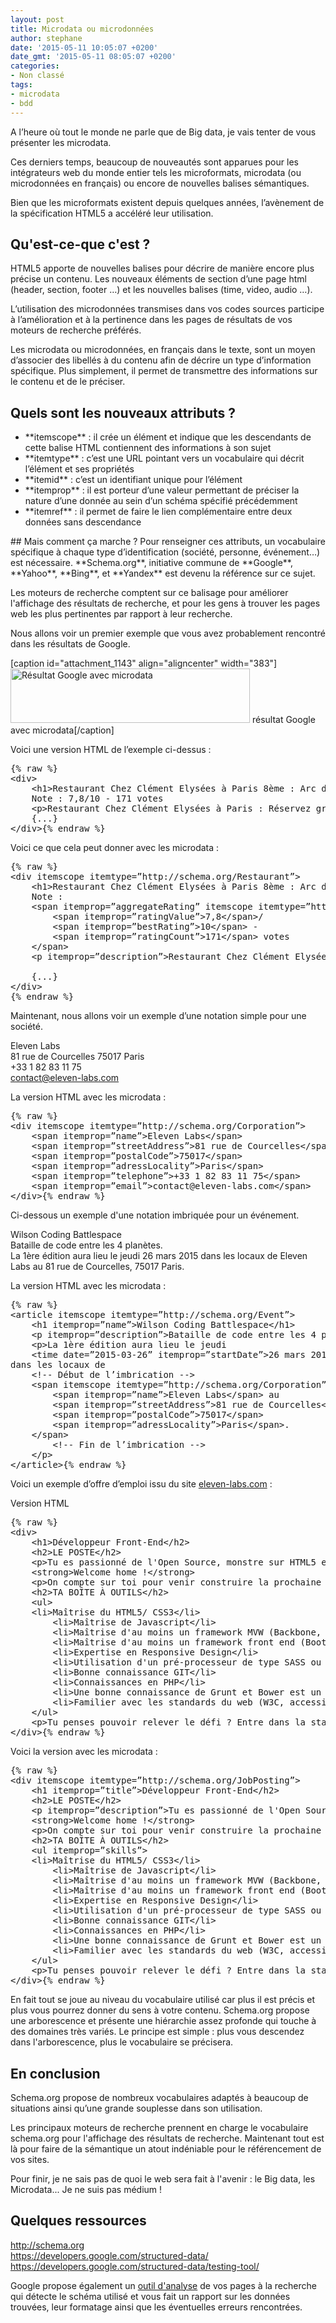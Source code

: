 ```yaml
---
layout: post
title: Microdata ou microdonnées
author: stephane
date: '2015-05-11 10:05:07 +0200'
date_gmt: '2015-05-11 08:05:07 +0200'
categories:
- Non classé
tags:
- microdata
- bdd
---
```


A l’heure où tout le monde ne parle que de Big data, je vais tenter de vous présenter les microdata.

Ces derniers temps, beaucoup de nouveautés sont apparues pour les intégrateurs web du monde entier tels les microformats, microdata (ou microdonnées en français) ou encore de nouvelles balises sémantiques.

Bien que les microformats existent depuis quelques années, l’avènement de la spécification HTML5 a accéléré leur utilisation.

## Qu'est-ce-que c'est ?
HTML5 apporte de nouvelles balises pour décrire de manière encore plus précise un contenu. Les nouveaux éléments de section d’une page html (header, section, footer …) et les nouvelles balises (time, video, audio …).

L’utilisation des microdonnées transmises dans vos codes sources participe à l’amélioration et à la pertinence dans les pages de résultats de vos moteurs de recherche préférés.

Les microdata ou microdonnées, en français dans le texte, sont un moyen d’associer des libellés à du contenu afin de décrire un type d’information spécifique. Plus simplement, il permet de transmettre des informations sur le contenu et de le préciser.

## Quels sont les nouveaux attributs ?
<ul>
<li>**itemscope** : il crée un élément et indique que les descendants de cette balise HTML contiennent des informations à son sujet</li>
<li>**itemtype** : c’est une URL pointant vers un vocabulaire qui décrit l’élément et ses propriétés</li>
<li>**itemid** : c’est un identifiant unique pour l’élément</li>
<li>**itemprop** : il est porteur d’une valeur permettant de préciser la nature d’une donnée au sein d’un schéma spécifié précédemment</li>
<li>**itemref** : il permet de faire le lien complémentaire entre deux données sans descendance</li>
</ul>
## Mais comment ça marche ?
Pour renseigner ces attributs, un vocabulaire spécifique à chaque type d’identification (société, personne, événement…) est nécessaire. **Schema.org**, initiative commune de **Google**, **Yahoo**, **Bing**, et **Yandex** est devenu la référence sur ce sujet.

Les moteurs de recherche comptent sur ce balisage pour améliorer l'affichage des résultats de recherche, et pour les gens à trouver les pages web les plus pertinentes par rapport à leur recherche.

Nous allons voir un premier exemple que vous avez probablement rencontré dans les résultats de Google.

[caption id="attachment_1143" align="aligncenter" width="383"]<a href="http://blog.eleven-labs.com/wp-content/uploads/2015/05/Capture-d’écran-2015-05-06-à-09.54.20.png"><img class=" wp-image-1143" src="http://blog.eleven-labs.com/wp-content/uploads/2015/05/Capture-d’écran-2015-05-06-à-09.54.20-300x68.png" alt="Résultat Google avec microdata" width="383" height="87" /></a> résultat Google avec microdata[/caption]

Voici une version HTML de l’exemple ci-dessus :

<pre class="lang:default decode:true">
{% raw %}
&lt;div&gt;
    &lt;h1&gt;Restaurant Chez Clément Elysées à Paris 8ème : Arc de ...&lt;/h1&gt;
	Note : 7,8/10 - 171 votes
    &lt;p&gt;Restaurant Chez Clément Elysées à Paris : Réservez gratuitement…&lt;/p&gt;
    {...}
&lt;/div&gt;{% endraw %}
</pre>

Voici ce que cela peut donner avec les microdata :

<pre class="lang:default decode:true">
{% raw %}
&lt;div itemscope itemtype=”http://schema.org/Restaurant”&gt;
    &lt;h1&gt;Restaurant Chez Clément Elysées à Paris 8ème : Arc de ...&lt;/h1&gt;
	Note :
    &lt;span itemprop=”aggregateRating” itemscope itemtype=”http://schema.org/AggregateRating”&gt;
        &lt;span itemprop=”ratingValue”&gt;7,8&lt;/span&gt;/
        &lt;span itemprop=”bestRating”&gt;10&lt;/span&gt; -
        &lt;span itemprop=”ratingCount”&gt;171&lt;/span&gt; votes
    &lt;/span&gt;
    &lt;p itemprop=”description”&gt;Restaurant Chez Clément Elysées à Paris : Réservez gratuitement…&lt;/p&gt;

    {...}
&lt;/div&gt;
{% endraw %}
</pre>

Maintenant, nous allons voir un exemple d’une notation simple pour une société.

Eleven Labs<br />
81 rue de Courcelles 75017 Paris<br />
+33 1 82 83 11 75<br />
contact@eleven-labs.com

La version HTML avec les microdata :

<pre class="lang:default decode:true">
{% raw %}
&lt;div itemscope itemtype=”http://schema.org/Corporation”&gt;
    &lt;span itemprop=”name”&gt;Eleven Labs&lt;/span&gt;
    &lt;span itemprop=”streetAddress”&gt;81 rue de Courcelles&lt;/span&gt;
    &lt;span itemprop=”postalCode”&gt;75017&lt;/span&gt;
    &lt;span itemprop=”adressLocality”&gt;Paris&lt;/span&gt;
    &lt;span itemprop=”telephone”&gt;+33 1 82 83 11 75&lt;/span&gt;
    &lt;span itemprop=”email”&gt;contact@eleven-labs.com&lt;/span&gt;
&lt;/div&gt;{% endraw %}
</pre>

Ci-dessous un exemple d'une notation imbriquée pour un événement.

Wilson Coding Battlespace<br />
Bataille de code entre les 4 planètes.<br />
La 1ère édition aura lieu le jeudi 26 mars 2015 dans les locaux de Eleven Labs au 81 rue de Courcelles, 75017 Paris.

La version HTML avec les microdata :

<pre class="lang:default decode:true">
{% raw %}
&lt;article itemscope itemtype=”http://schema.org/Event”&gt;
    &lt;h1 itemprop=”name”&gt;Wilson Coding Battlespace&lt;/h1&gt;
    &lt;p itemprop=”description”&gt;Bataille de code entre les 4 planètes.&lt;/p&gt;
    &lt;p&gt;La 1ère édition aura lieu le jeudi
    &lt;time date=”2015-03-26” itemprop=”startDate”&gt;26 mars 2015&lt;/time&gt;
dans les locaux de
	&lt;!-- Début de l’imbrication --&gt;
	&lt;span itemscope itemtype=”http://schema.org/Corporation”&gt;
	    &lt;span itemprop=”name”&gt;Eleven Labs&lt;/span&gt; au
	    &lt;span itemprop=”streetAddress”&gt;81 rue de Courcelles&lt;/span&gt;,
	    &lt;span itemprop=”postalCode”&gt;75017&lt;/span&gt;
 	    &lt;span itemprop=”adressLocality”&gt;Paris&lt;/span&gt;.
	&lt;/span&gt;
        &lt;!-- Fin de l’imbrication --&gt;
    &lt;/p&gt;
&lt;/article&gt;{% endraw %}
</pre>

Voici un exemple d’offre d’emploi issu du site <a href="http://www.eleven-labs.com">eleven-labs.com</a> :

Version HTML

<pre class="lang:default decode:true">
{% raw %}
&lt;div&gt;
    &lt;h1&gt;Développeur Front-End&lt;/h2&gt;
    &lt;h2&gt;LE POSTE&lt;/h2&gt;
    &lt;p&gt;Tu es passionné de l'Open Source, monstre sur HTML5 et CSS3, torpille au babyfoot et pro du Scrum ? Tu aimes partager tes connaissances et tu es toujours prêt à tester des nouvelles technos ?&lt;/p&gt;
    &lt;strong&gt;Welcome home !&lt;/strong&gt;
    &lt;p&gt;On compte sur toi pour venir construire la prochaine fusée front d'Eleven Labs!&lt;/p&gt;
    &lt;h2&gt;TA BOÎTE À OUTILS&lt;/h2&gt;
    &lt;ul&gt;
	&lt;li&gt;Maîtrise du HTML5/ CSS3&lt;/li&gt;
        &lt;li&gt;Maîtrise de Javascript&lt;/li&gt;
        &lt;li&gt;Maîtrise d'au moins un framework MVW (Backbone, Ember, Angular...)&lt;/li&gt;
        &lt;li&gt;Maîtrise d'au moins un framework front end (Bootstrap, Foundation, Pure.IO)&lt;/li&gt;
        &lt;li&gt;Expertise en Responsive Design&lt;/li&gt;
        &lt;li&gt;Utilisation d'un pré-processeur de type SASS ou LESS&lt;/li&gt;
        &lt;li&gt;Bonne connaissance GIT&lt;/li&gt;
        &lt;li&gt;Connaissances en PHP&lt;/li&gt;
        &lt;li&gt;Une bonne connaissance de Grunt et Bower est un plus&lt;/li&gt;
        &lt;li&gt;Familier avec les standards du web (W3C, accessibilité)&lt;/li&gt;
    &lt;/ul&gt;
    &lt;p&gt;Tu penses pouvoir relever le défi ? Entre dans la station Eleven Labs!&lt;/p&gt;
&lt;/div&gt;{% endraw %}
</pre>

Voici la version avec les microdata :

<pre class="lang:default decode:true">
{% raw %}
&lt;div itemscope itemtype=”http://schema.org/JobPosting”&gt;
    &lt;h1 itemprop=”title”&gt;Développeur Front-End&lt;/h2&gt;
    &lt;h2&gt;LE POSTE&lt;/h2&gt;
    &lt;p itemprop=”description”&gt;Tu es passionné de l'Open Source, monstre sur HTML5 et CSS3, torpille au babyfoot et pro du Scrum ? Tu aimes partager tes connaissances et tu es toujours prêt à tester des nouvelles technos ?&lt;/p&gt;
    &lt;strong&gt;Welcome home !&lt;/strong&gt;
    &lt;p&gt;On compte sur toi pour venir construire la prochaine fusée front d'Eleven Labs!&lt;/p&gt;
    &lt;h2&gt;TA BOÎTE À OUTILS&lt;/h2&gt;
    &lt;ul itemprop=”skills”&gt;
	&lt;li&gt;Maîtrise du HTML5/ CSS3&lt;/li&gt;
        &lt;li&gt;Maîtrise de Javascript&lt;/li&gt;
        &lt;li&gt;Maîtrise d'au moins un framework MVW (Backbone, Ember, Angular...)&lt;/li&gt;
        &lt;li&gt;Maîtrise d'au moins un framework front end (Bootstrap, Foundation, Pure.IO)&lt;/li&gt;
        &lt;li&gt;Expertise en Responsive Design&lt;/li&gt;
        &lt;li&gt;Utilisation d'un pré-processeur de type SASS ou LESS&lt;/li&gt;
        &lt;li&gt;Bonne connaissance GIT&lt;/li&gt;
        &lt;li&gt;Connaissances en PHP&lt;/li&gt;
        &lt;li&gt;Une bonne connaissance de Grunt et Bower est un plus&lt;/li&gt;
        &lt;li&gt;Familier avec les standards du web (W3C, accessibilité)&lt;/li&gt;
    &lt;/ul&gt;
    &lt;p&gt;Tu penses pouvoir relever le défi ? Entre dans la station Eleven Labs!&lt;/p&gt;
&lt;/div&gt;{% endraw %}
</pre>

En fait tout se joue au niveau du vocabulaire utilisé car plus il est précis et plus vous pourrez donner du sens à votre contenu. Schema.org propose une arborescence et présente une hiérarchie assez profonde qui touche à des domaines très variés. Le principe est simple : plus vous descendez dans l'arborescence, plus le vocabulaire se précisera.

## En conclusion
Schema.org propose de nombreux vocabulaires adaptés à beaucoup de situations ainsi qu’une grande souplesse dans son utilisation.

Les principaux moteurs de recherche prennent en charge le vocabulaire schema.org pour l'affichage des résultats de recherche. Maintenant tout est là pour faire de la sémantique un atout indéniable pour le référencement de vos sites.

Pour finir, je ne sais pas de quoi le web sera fait à l'avenir : le Big data, les Microdata... Je ne suis pas médium !

## Quelques ressources
<a href="http://schema.org">http://schema.org</a><br />
<a href="https://developers.google.com/structured-data/">https://developers.google.com/structured-data/<br />
https://developers.google.com/structured-data/testing-tool/<br />
</a>

Google propose également un <a href="http://www.google.com/webmasters/tools/richsnippets">outil d'analyse</a> de vos pages à la recherche qui détecte le schéma utilisé et vous fait un rapport sur les données trouvées, leur formatage ainsi que les éventuelles erreurs rencontrées.



